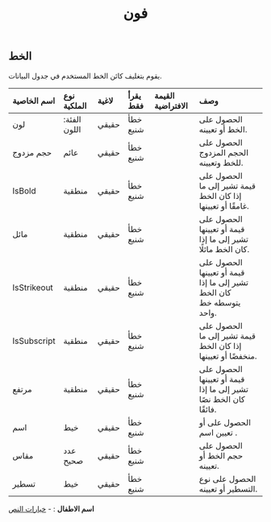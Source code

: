 ﻿---
title: فون
second_title: Aspose.Cells Cloud Documen
type: docs
url: /ar/specification/model/font/
description: "Aspose.Cells مواصفات النموذج السحابي : الخط. تعامل بسهولة مع Excel ومستندات جداول البيانات الأخرى التي تحتوي على ميزات مثل الفتح والتوليد والتحرير والتقسيم والدمج والمقارنة والتحويل"
kwords: Excel, Office, جدول البيانات, Cloud REST API, الخط
weight: 50
---
## **الخط**

 يقوم بتغليف كائن الخط المستخدم في جدول البيانات.

| اسم الخاصية| نوع الملكية| لاغية| يقرأ فقط| القيمة الافتراضية| وصف|
|:- |:- |:- |:- |:- |:- |
| لون| الفئة: اللون| حقيقي| خطأ شنيع|| الحصول على الخط أو تعيينه.|
| حجم مزدوج| عائم| حقيقي| خطأ شنيع|| الحصول على الحجم المزدوج للخط وتعيينه.|
| IsBold| منطقية| حقيقي| خطأ شنيع|| الحصول على قيمة تشير إلى ما إذا كان الخط غامقًا أو تعيينها.|
| مائل| منطقية| حقيقي| خطأ شنيع|| الحصول على قيمة أو تعيينها تشير إلى ما إذا كان الخط مائلًا.|
| IsStrikeout| منطقية| حقيقي| خطأ شنيع||الحصول على قيمة أو تعيينها تشير إلى ما إذا كان الخط يتوسطه خط واحد.|
| IsSubscript| منطقية| حقيقي| خطأ شنيع|| الحصول على قيمة تشير إلى ما إذا كان الخط منخفضًا أو تعيينها.|
| مرتفع| منطقية| حقيقي| خطأ شنيع|| الحصول على قيمة أو تعيينها تشير إلى ما إذا كان الخط نصًا فائقًا.|
| اسم| خيط| حقيقي| خطأ شنيع|| الحصول على أو تعيين اسم .|
| مقاس| عدد صحيح| حقيقي| خطأ شنيع|| الحصول على حجم الخط أو تعيينه.|
| تسطير| خيط| حقيقي| خطأ شنيع|| الحصول على نوع التسطير أو تعيينه.|

**اسم الاطفال** : 
	-  [خيارات النص](textoptions) 
